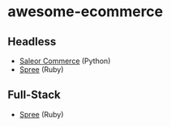 # awesome-ecommerce

## Headless

- [Saleor Commerce](https://github.com/mirumee/saleor) (Python)
- [Spree](https://github.com/spree/spree) (Ruby)


## Full-Stack

- [Spree](https://github.com/spree/spree) (Ruby)

